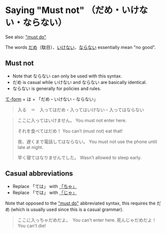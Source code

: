 # Saying "Must not" （だめ・いけない・ならない）

See also: ["must do"](must-do)

The words [だめ](だめ)（駄目）、[いけない](いけない)、[ならない](ならない) essentially mean "no good".

## Must not

- Note that ならない can only be used with this syntax.
- だめ is casual while いけない and ならない are basically identical.
- ならない is generally for policies and rules.

[て-form](・て.md) + は + 「だめ・いけない・ならない」

> 入る　＝　入ってはだめ・入ってはいけない・入ってはならない


> ここに入ってはいけません。
> You must not enter here. 
> 
> それを食べてはだめ！
> You can’t (must not) eat that!
> 
> 夜、遅くまで電話してはならない。
> You must not use the phone until late at night.
> 
> 早く寝てはなりませんでした。
> Wasn’t allowed to sleep early.

## Casual abbreviations

- Replace 「ては」 with [「ちゃ」](・ちゃ)
- Replace 「では」 with [「じゃ」](・じゃ)

Note that opposed to the ["must do"](must-do) abbreviated syntax, this requires the だめ (which is usually used since this is a casual grammar).

> ここに入っちゃだめだよ。　You can’t enter here.
> 死んじゃだめだよ！　　　　You can’t die!